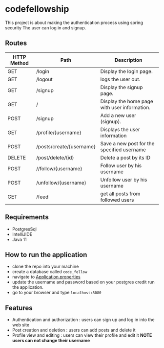 # codefellowship

This project is about making the authentication process using spring security
The user can log in and signup.

## Routes

| HTTP Method | Path                     | Description                                  |
|-------------|--------------------------|----------------------------------------------|
| GET         | /login                   | Display the login page.                      |
| GET         | /logout                  | logs the user out.                           |
| GET         | /signup                  | Display the signup page.                     |
| GET         | /                        | Display the home page with user information. |
| POST        | /signup                  | Add a new user (signup).                     |
| GET         | /profile/{username}      | Displays the user information                |
| POST        | /posts/create/{username} | Save a new post for the specified username   |
| DELETE      | /post/delete/{id}        | Delete a post by its ID                      |
| POST      | //follow/{username}        | Follow user    by his username                    |
| POST      | /unfollow/{username}        | Unfollow user by his username                      |
| GET      | /feed        | get all posts from followed users                      |

## Requirements

- PostgresSql
- IntelliJIDE
- Java 11

## How to run the application

- clone the repo into your machine
- create a database called `code_fellow`
- navigate to [Application.properties](./src/main/resources/application.properties)
- update the username and password based on your postgres credit
  run the application.
- go to your browser and type `localhost:8080`

## Features

- Authentication and authorization : users can sign up and log in into the web site
- Post creation and deletion : users can add posts and delete it 
- Profile view and editing : users can view their profile and edit it 
**NOTE users can not change their username**
